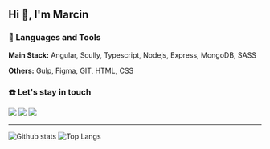 ## Hi 👋, I'm Marcin

### :hammer: Languages and Tools

**Main Stack:** Angular, Scully, Typescript, Nodejs, Express, MongoDB, SASS

**Others:** Gulp, Figma, GIT, HTML, CSS

### :phone: Let's stay in touch

[<img src="https://img.shields.io/badge/Discord-%235865F2.svg?style=for-the-badge&logo=discord&logoColor=white">](https://discordapp.com/users/473846740286570496/)
[<img src="https://img.shields.io/badge/Behance-1769ff?style=for-the-badge&logo=behance&logoColor=white">](https://www.behance.net/maweb)
[<img src="https://img.shields.io/badge/Dribbble-EA4C89?style=for-the-badge&logo=dribbble&logoColor=white">](https://dribbble.com/mawebb)

---

![Github stats](https://github-readme-stats.vercel.app/api?username=marcing20067&show_icons=true)
![Top Langs](https://github-readme-stats.vercel.app/api/top-langs/?username=marcing20067&layout=compact)
